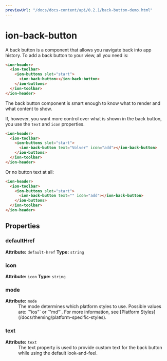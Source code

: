 ```yaml
---
previewUrl: "/docs/docs-content/api/0.2.1/back-button-demo.html"
---
```

# ion-back-button

A back button is a component that allows you navigate back into app history. To
add a back button to your view, all you need is:

```html
<ion-header>
  <ion-toolbar>
    <ion-buttons slot="start">
      <ion-back-button></ion-back-button>
    </ion-buttons>
  </ion-toolbar>
</ion-header>
```

The back button component is smart enough to know what to render and what content to show.

If, however, you want more control over what is shown in the back button, you use the
`text` and `icon` properties.

```html
<ion-header>
  <ion-toolbar>
    <ion-buttons slot="start">
      <ion-back-button text="Volver" icon="add"></ion-back-button>
    </ion-buttons>
  </ion-toolbar>
</ion-header>
```

Or no button text at all:


```html
<ion-header>
  <ion-toolbar>
    <ion-buttons slot="start">
      <ion-back-button text="" icon="add"></ion-back-button>
    </ion-buttons>
  </ion-toolbar>
</ion-header>
```


<h2>Properties</h2> 

<dl>
<dt>
<h3>defaultHref</h3> 
<strong>Attribute:</strong>  <code>default-href</code>
<strong>Type:</strong> <code>string</code>
</dt>
<dd></dd>

<dt>
<h3>icon</h3> 
<strong>Attribute:</strong>  <code>icon</code>
<strong>Type:</strong> <code>string</code>
</dt>
<dd></dd>

<dt>
<h3>mode</h3> 
<strong>Attribute:</strong>  <code>mode</code>
</dt>
<dd>The mode determines which platform styles to use.
Possible values are: `"ios"` or `"md"`.
For more information, see [Platform Styles](/docs/theming/platform-specific-styles).</dd>

<dt>
<h3>text</h3> 
<strong>Attribute:</strong>  <code>text</code>
</dt>
<dd>The text property is used to provide custom text for the back button while using the
default look-and-feel.</dd>

</dl>


